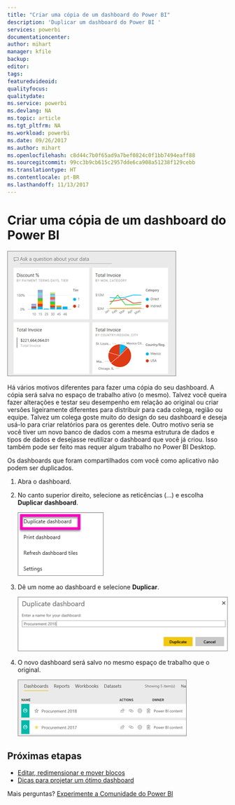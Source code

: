 ```yaml
---
title: "Criar uma cópia de um dashboard do Power BI"
description: 'Duplicar um dashboard do Power BI '
services: powerbi
documentationcenter: 
author: mihart
manager: kfile
backup: 
editor: 
tags: 
featuredvideoid: 
qualityfocus: 
qualitydate: 
ms.service: powerbi
ms.devlang: NA
ms.topic: article
ms.tgt_pltfrm: NA
ms.workload: powerbi
ms.date: 09/26/2017
ms.author: mihart
ms.openlocfilehash: c8d44c7b0f65ad9a7bef0824c0f1bb7494eaff88
ms.sourcegitcommit: 99cc3b9cb615c2957dde6ca908a51238f129cebb
ms.translationtype: HT
ms.contentlocale: pt-BR
ms.lasthandoff: 11/13/2017
---
```

# <a name="create-a-copy-of-a-power-bi-dashboard"></a>Criar uma cópia de um dashboard do Power BI
![](media/service-dashboard-copy/power-bi-dashboard.png)

Há vários motivos diferentes para fazer uma cópia do seu dashboard. A cópia será salva no espaço de trabalho ativo (o mesmo). Talvez você queira fazer alterações e testar seu desempenho em relação ao original ou criar versões ligeiramente diferentes para distribuir para cada colega, região ou equipe. Talvez um colega goste muito do design do seu dashboard e deseja usá-lo para criar relatórios para os gerentes dele. Outro motivo seria se você tiver um novo banco de dados com a mesma estrutura de dados e tipos de dados e desejasse reutilizar o dashboard que você já criou. Isso também pode ser feito mas requer algum trabalho no Power BI Desktop. 

Os dashboards que foram compartilhados com você como aplicativo não podem ser duplicados.

1. Abra o dashboard.
2. No canto superior direito, selecione as reticências (...) e escolha **Duplicar dashboard**.
   
   ![](media/service-dashboard-copy/power-bi-dulicate.png)
3. Dê um nome ao dashboard e selecione **Duplicar**. 
   
   ![](media/service-dashboard-copy/power-bi-name.png)
4. O novo dashboard será salvo no mesmo espaço de trabalho que o original. 
   
   ![](media/service-dashboard-copy/power-bi-copied.png)

## <a name="next-steps"></a>Próximas etapas
* [Editar, redimensionar e mover blocos](service-dashboard-edit-tile.md) 
* [Dicas para projetar um ótimo dashboard](service-dashboards-design-tips.md) 

Mais perguntas? [Experimente a Comunidade do Power BI](http://community.powerbi.com/)

